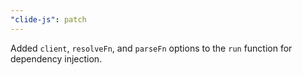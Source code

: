 ```yaml
---
"clide-js": patch
---
```


Added `client`, `resolveFn`, and `parseFn` options to the `run` function for dependency injection.
